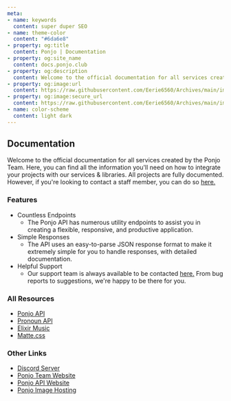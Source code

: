 ```yaml
---
meta:
- name: keywords
  content: super duper SEO
- name: theme-color
  content: "#6da6e8"
- property: og:title
  content: Ponjo | Documentation
- property: og:site_name
  content: docs.ponjo.club
- property: og:description
  content: Welcome to the official documentation for all services created by the Ponjo Team. Here, you can find all the information you'll need on how to integrate your projects with our services & libraries.
- property: og:image:url
  content: https://raw.githubusercontent.com/Eerie6560/Archives/main/images/icons/Ponjo.png
- property: og:image:secure_url
  content: https://raw.githubusercontent.com/Eerie6560/Archives/main/images/icons/Ponjo.png
- name: color-scheme
  content: light dark
---
```


## Documentation

Welcome to the official documentation for all services created by the Ponjo Team. Here, you can find all the information 
you'll need on how to integrate your projects with our services & libraries. All projects are fully documented. However,
if you're looking to contact a staff member, you can do so [here.](https://ponjo.club/discord)

### Features

- Countless Endpoints
  - The Ponjo API has numerous utility endpoints to assist you in creating a flexible, responsive, and productive application.
- Simple Responses
  - The API uses an easy-to-parse JSON response format to make it extremely simple for you to handle responses, with detailed documentation.
- Helpful Support
  - Our support team is always available to be contacted [here.](https://ponjo.club/discord) From bug reports to suggestions, we're happy to be there for you.

### All Resources

- [Ponjo API](/ponjo-api/Guide.md)
- [Pronoun API]()
- [Elixir Music]()
- [Matte.css]()

### Other Links

- [Discord Server](https://ponjo.club/discord)
- [Ponjo Team Website](https://ponjo.club)
- [Ponjo API Website](https://app.ponjo.club)
- [Ponjo Image Hosting](https://app.ponjo.club/hosting)